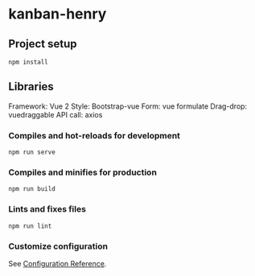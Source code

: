# kanban-henry

## Project setup
```
npm install
```

## Libraries
Framework: Vue 2
Style: Bootstrap-vue
Form: vue formulate
Drag-drop: vuedraggable
API call: axios

### Compiles and hot-reloads for development
```
npm run serve
```

### Compiles and minifies for production
```
npm run build
```

### Lints and fixes files
```
npm run lint
```

### Customize configuration
See [Configuration Reference](https://cli.vuejs.org/config/).
